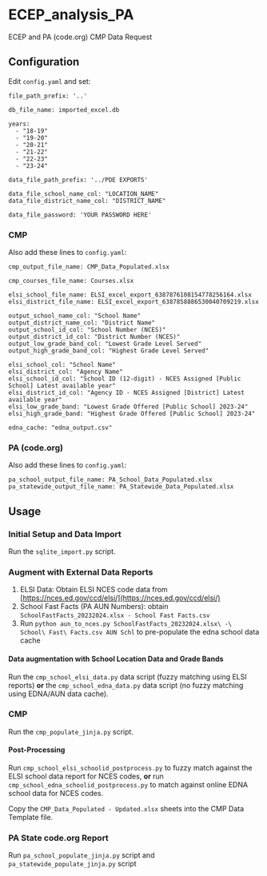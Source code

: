 # ECEP_analysis_PA
ECEP and PA (code.org) CMP Data Request

## Configuration

Edit `config.yaml` and set:

```
file_path_prefix: '..'

db_file_name: imported_excel.db

years:
  - "18-19"
  - "19-20"
  - "20-21"
  - "21-22"
  - "22-23"
  - "23-24"

data_file_path_prefix: '../PDE EXPORTS'

data_file_school_name_col: "LOCATION_NAME"
data_file_district_name_col: "DISTRICT_NAME"

data_file_password: 'YOUR PASSWORD HERE'
```

### CMP

Also add these lines to `config.yaml`:

```
cmp_output_file_name: CMP_Data_Populated.xlsx

cmp_courses_file_name: Courses.xlsx

elsi_school_file_name: ELSI_excel_export_6387876108154778256164.xlsx
elsi_district_file_name: ELSI_excel_export_6387858886530040709219.xlsx

output_school_name_col: "School Name"
output_district_name_col: "District Name"
output_school_id_col: "School Number (NCES)"
output_district_id_col: "District Number (NCES)"
output_low_grade_band_col: "Lowest Grade Level Served"
output_high_grade_band_col: "Highest Grade Level Served"

elsi_school_col: "School Name"
elsi_district_col: "Agency Name"
elsi_school_id_col: "School ID (12-digit) - NCES Assigned [Public School] Latest available year"
elsi_district_id_col: "Agency ID - NCES Assigned [District] Latest available year"
elsi_low_grade_band: "Lowest Grade Offered [Public School] 2023-24"
elsi_high_grade_band: "Highest Grade Offered [Public School] 2023-24"

edna_cache: "edna_output.csv"
```

### PA (code.org)

Also add these lines to `config.yaml`:

```
pa_school_output_file_name: PA_School_Data_Populated.xlsx
pa_statewide_output_file_name: PA_Statewide_Data_Populated.xlsx
```

## Usage

### Initial Setup and Data Import
Run the `sqlite_import.py` script.

### Augment with External Data Reports

1. ELSI Data: Obtain ELSI NCES code data from [https://nces.ed.gov/ccd/elsi/](https://nces.ed.gov/ccd/elsi/)
2. School Fast Facts (PA AUN Numbers): obtain `SchoolFastFacts_20232024.xlsx - School Fast Facts.csv`
3. Run `python aun_to_nces.py SchoolFastFacts_20232024.xlsx\ -\ School\ Fast\ Facts.csv AUN Schl` to pre-populate the edna school data cache

#### Data augmentation with School Location Data and Grade Bands
Run the `cmp_school_elsi_data.py` data script (fuzzy matching using ELSI reports) **or** the `cmp_school_edna_data.py` data script (no fuzzy matching using EDNA/AUN data cache).

### CMP

Run the `cmp_populate_jinja.py` script.

#### Post-Processing

Run `cmp_school_elsi_schoolid_postprocess.py` to fuzzy match against the ELSI school data report for NCES codes, **or** run `cmp_school_edna_schoolid_postprocess.py` to match against online EDNA school data for NCES codes.

Copy the `CMP_Data_Populated - Updated.xlsx` sheets into the CMP Data Template file.

### PA State code.org Report

Run `pa_school_populate_jinja.py` script and `pa_statewide_populate_jinja.py` script